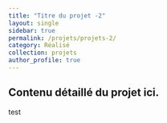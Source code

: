 ```yaml
---
title: "Titre du projet -2"
layout: single
sidebar: true
permalink: /projets/projets-2/
category: Réalisé
collection: projets
author_profile: true
---
```


## Contenu détaillé du projet ici.

test